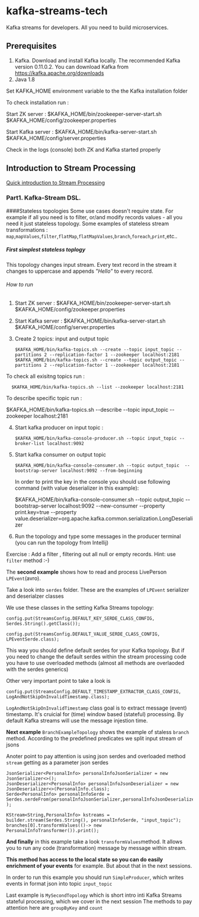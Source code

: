 # kafka-streams-tech
Kafka streams for developers. All you need to build microservices. 

## Prerequisites 
1. Kafka. Download and install Kafka locally. The recommended Kafka version 0.11.0.2. You can download Kafka from https://kafka.apache.org/downloads
2. Java 1.8

Set KAFKA_HOME environment variable to the the Kafka installation folder

To check installation run :

Start ZK server : $KAFKA_HOME/bin/zookeeper-server-start.sh $KAFKA_HOME/config/zookeeper.properties

Start Kafka server : $KAFKA_HOME/bin/kafka-server-start.sh $KAFKA_HOME/config/server.properties

Check in the logs (console) both ZK and Kafka started properly

## Introduction to Stream Processing 
[Quick introduction to Stream Processing](https://docs.google.com/presentation/d/1s32b-_upP3-J2XabYlHsRp45iG5R0lzaXtLXISXI6G4/edit#slide=id.g2e3217117f_0_64)

### Part1. Kafka-Stream DSL. 
####Stateless topologies
Some use cases doesn't require state. For example if all you need is to filter, or/and modify records values - all you need it just stateless topology.
Some examples of stateless stream transformations : 
`map`,`mapValues`,`filter`,`flatMap`,`flatMapValues`,`branch`,`foreach`,`print`,etc..
##### First simplest stateless toplogy
This topology changes input stream. Every text record in the stream it changes to uppercase and appends *"Hello"* to every record.
###### How to run
   1. Start ZK server : $KAFKA_HOME/bin/zookeeper-server-start.sh $KAFKA_HOME/config/zookeeper.properties
   2. Start Kafka server : $KAFKA_HOME/bin/kafka-server-start.sh $KAFKA_HOME/config/server.properties
   3. Create 2 topics: input and output topic
   
          $KAFKA_HOME/bin/kafka-topics.sh --create --topic input_topic --partitions 2 --replication-factor 1 --zookeeper localhost:2181
          $KAFKA_HOME/bin/kafka-topics.sh --create --topic output_topic --partitions 2 --replication-factor 1 --zookeeper localhost:2181

   To check all exisitng topics run : 
   
      $KAFKA_HOME/bin/kafka-topics.sh --list --zookeeper localhost:2181
      
   To describe specific topic run :
   
   $KAFKA_HOME/bin/kafka-topics.sh --describe --topic input_topic --zookeeper localhost:2181
      
   4. Start kafka producer on input topic :
   
          $KAFKA_HOME/bin/kafka-console-producer.sh --topic input_topic --broker-list localhost:9092

   5. Start kafka consumer on output topic
    
          $KAFKA_HOME/bin/kafka-console-consumer.sh --topic output_topic  --bootstrap-server localhost:9092 --from-beginning

         In order to print the key in the console you should use following command (with value deserializer in this example):
         
         $KAFKA_HOME/bin/kafka-console-consumer.sh --topic output_topic --bootstrap-server localhost:9092  --new-consumer  --property print.key=true --property value.deserializer=org.apache.kafka.common.serialization.LongDeserializer

          
   6. Run the topology and type some messages in the producer terminal (you can run the topology from Intellij)
   

Exercise : Add a filter , filtering out all null or empty records. Hint: use `filter` method :-) 

The **second example** shows how to read and process LivePerson `LPEvent`(avro). 

Take a look into `serdes` folder. These are the examples of `LPEvent` serializer and deserialzer classes

We use these classes in the setting Kafka Streams topology:
   
    config.put(StreamsConfig.DEFAULT_KEY_SERDE_CLASS_CONFIG, Serdes.String().getClass());
   
    config.put(StreamsConfig.DEFAULT_VALUE_SERDE_CLASS_CONFIG, LPEventSerde.class);

This way you should define default serdes for your Kafka topology. 
But if you need to change the default serdes within the stream processing code you have to use overloaded methods (almost all methods  are overlaoded with the serdes generics)

Other very important point to take a look is 

    config.put(StreamsConfig.DEFAULT_TIMESTAMP_EXTRACTOR_CLASS_CONFIG, LogAndNotSkipOnInvalidTimestamp.class);
    
`LogAndNotSkipOnInvalidTimestamp` class goal is to extract message (event) timestamp. It's cruicial for (time) window based (stateful) processing. By default Kafka streams will use the message injestion time.  

**Next example** `BranchExampleTopology` shows the example of staless `branch` method. 
According to the predefined predicates we split input stream of jsons

Anoter point to pay attention is using json serdes and overloaded method `stream` getting as a parameter json serdes 

    JsonSerializer<PersonalInfo> personalInfoJsonSerializer = new JsonSerializer<>();
    JsonDeserializer<PersonalInfo> personalInfoJsonDeserializer = new JsonDeserializer<>(PersonalInfo.class);
    Serde<PersonalInfo> personalInfoSerde = Serdes.serdeFrom(personalInfoJsonSerializer,personalInfoJsonDeserializer );
   
    KStream<String,PersonalInfo> kstreams = builder.stream(Serdes.String(), personalInfoSerde, "input_topic");
    branches[0].transformValues(()-> new PersonalInfoTransformer()).print(); 
    
**And finally** in this example take a look `transformValues`method. It allows you to run any code (transformation) message by message within stream. 

**This method has access to the local state so you can do easily enrichment of your events** for example. But about that in the next sessions.

In order to run this example you should run `SimpleProducer`, which writes events in format json into topic `input_topic`

Last example is `MySecondTopology` which is short intro inti Kafka Streams stateful processing, which we cover in the next session 
The methods to pay attention here are `groupByKey` and `count`
 
 








